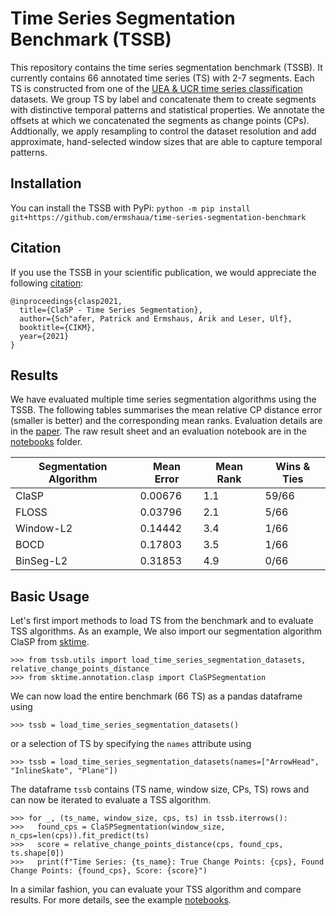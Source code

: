 # Time Series Segmentation Benchmark (TSSB)
This repository contains the time series segmentation benchmark (TSSB). It currently contains 66 annotated time series (TS) with 2-7 segments. Each TS is constructed from one of the <a href="http://timeseriesclassification.com/">UEA & UCR time series classification</a> datasets. We group TS by label and concatenate them to create segments with distinctive temporal patterns and statistical properties. We annotate the offsets at which we concatenated the segments as change points (CPs). Addtionally, we apply resampling to control the dataset resolution and add approximate, hand-selected window sizes that are able to capture temporal patterns.   

## Installation
You can install the TSSB with PyPi:
`python -m pip install git+https://github.com/ermshaua/time-series-segmentation-benchmark` 

## Citation
If you use the TSSB in your scientific publication, we would appreciate the following <a href="https://dl.acm.org/doi/abs/10.1145/3459637.3482240">citation</a>:

```
@inproceedings{clasp2021,
  title={ClaSP - Time Series Segmentation},
  author={Sch"afer, Patrick and Ermshaus, Arik and Leser, Ulf},
  booktitle={CIKM},
  year={2021}
}
```

## Results

We have evaluated multiple time series segmentation algorithms using the TSSB. The following tables summarises the mean relative CP distance error (smaller is better) and the corresponding mean ranks. Evaluation details are in the <a href="https://dl.acm.org/doi/abs/10.1145/3459637.3482240">paper</a>. The raw result sheet and an evaluation notebook are in the <a href="https://github.com/ermshaua/preon/tree/main/time-series-segmentation-benchmark/tssb/notebooks">notebooks</a> folder.

| Segmentation Algorithm | Mean Error | Mean Rank | Wins & Ties |
| ---------------------- | ---------- | --------- | ---------
| ClaSP                  | 0.00676    | 1.1       | 59/66       |
| FLOSS                  | 0.03796    | 2.1       | 5/66        |
| Window-L2              | 0.14442    | 3.4       | 1/66        |
| BOCD                   | 0.17803    | 3.5       | 1/66        |
| BinSeg-L2              | 0.31853    | 4.9       | 0/66        |

## Basic Usage
Let's first import methods to load TS from the benchmark and to evaluate TSS algorithms. As an example, We also import our segmentation algorithm ClaSP from <a href="https://github.com/alan-turing-institute/sktime/">sktime</a>. 

```python3
>>> from tssb.utils import load_time_series_segmentation_datasets, relative_change_points_distance
>>> from sktime.annotation.clasp import ClaSPSegmentation
```

We can now load the entire benchmark (66 TS) as a pandas dataframe using 

```python3
>>> tssb = load_time_series_segmentation_datasets()
```

or a selection of TS by specifying the `names` attribute using

```python3
>>> tssb = load_time_series_segmentation_datasets(names=["ArrowHead", "InlineSkate", "Plane"])
```

The dataframe `tssb` contains (TS name, window size, CPs, TS) rows and can now be iterated to evaluate a TSS algorithm.

```python3
>>> for _, (ts_name, window_size, cps, ts) in tssb.iterrows():
>>>   found_cps = ClaSPSegmentation(window_size, n_cps=len(cps)).fit_predict(ts)
>>>   score = relative_change_points_distance(cps, found_cps, ts.shape[0])
>>>   print(f"Time Series: {ts_name}: True Change Points: {cps}, Found Change Points: {found_cps}, Score: {score}")
```

In a similar fashion, you can evaluate your TSS algorithm and compare results. For more details, see the example <a href="https://github.com/ermshaua/preon/tree/main/time-series-segmentation-benchmark/tssb/notebooks">notebooks</a>.